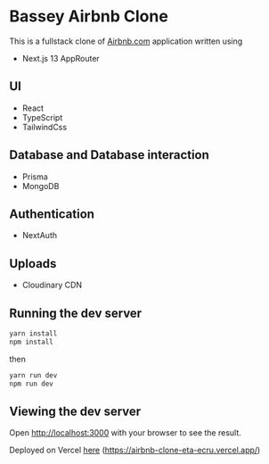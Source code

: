 # Bassey Airbnb Clone

This is a fullstack clone of [Airbnb.com](https://www.airbnb.com/) application written using

- Next.js 13 AppRouter

## UI

- React
- TypeScript
- TailwindCss

## Database and Database interaction

- Prisma
- MongoDB

## Authentication

- NextAuth

## Uploads

- Cloudinary CDN

## Running the dev server

```sh
yarn install
npm install
```

then

```sh
yarn run dev
npm run dev
```

## Viewing the dev server

Open [http://localhost:3000](http://localhost:3000) with your browser to see the result.

Deployed on Vercel [here](https://airbnb-clone-eta-ecru.vercel.app/) (https://airbnb-clone-eta-ecru.vercel.app/)
